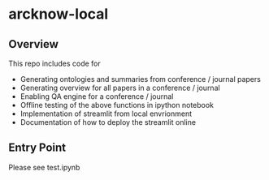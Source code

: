 # arcknow-local

## Overview
This repo includes code for 
- Generating ontologies and summaries from conference / journal papers
- Generating overview for all papers in a conference / journal
- Enabling QA engine for a conference / journal
- Offline testing of the above functions in ipython notebook
- Implementation of streamlit from local envrionment
- Documentation of how to deploy the streamlit online 

## Entry Point
Please see test.ipynb
